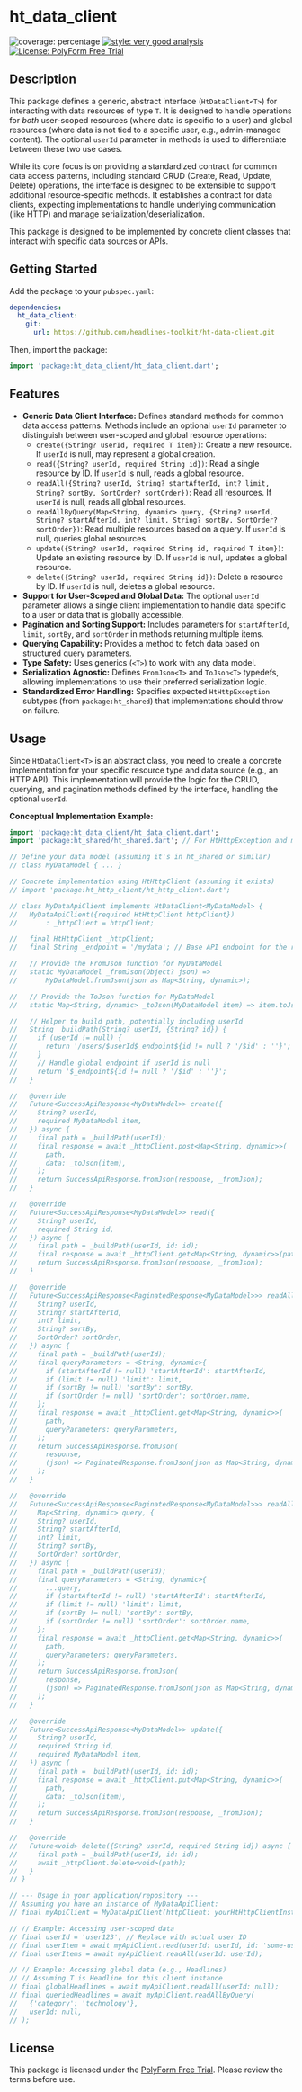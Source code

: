 # ht_data_client

![coverage: percentage](https://img.shields.io/badge/coverage-100-green)
[![style: very good analysis](https://img.shields.io/badge/style-very_good_analysis-B22C89.svg)](https://pub.dev/packages/very_good_analysis)
[![License: PolyForm Free Trial](https://img.shields.io/badge/License-PolyForm%20Free%20Trial-blue)](https://polyformproject.org/licenses/free-trial/1.0.0)

## Description

This package defines a generic, abstract interface (`HtDataClient<T>`) for
interacting with data resources of type `T`. It is designed to handle
operations for *both* user-scoped resources (where data is specific to a user)
and global resources (where data is not tied to a specific user, e.g.,
admin-managed content). The optional `userId` parameter in methods is used to
differentiate between these two use cases.

While its core focus is on providing a standardized contract for common data
access patterns, including standard CRUD (Create, Read, Update, Delete)
operations, the interface is designed to be extensible to support additional
resource-specific methods. It establishes a contract for data clients,
expecting implementations to handle underlying communication (like HTTP) and
manage serialization/deserialization.

This package is designed to be implemented by concrete client classes that
interact with specific data sources or APIs.

## Getting Started

Add the package to your `pubspec.yaml`:

```yaml
dependencies:
  ht_data_client:
    git:
      url: https://github.com/headlines-toolkit/ht-data-client.git
```

Then, import the package:

```dart
import 'package:ht_data_client/ht_data_client.dart';
```

## Features

*   **Generic Data Client Interface:** Defines standard methods for common data
    access patterns. Methods include an optional `userId` parameter to
    distinguish between user-scoped and global resource operations:
    *   `create({String? userId, required T item})`: Create a new resource.
        If `userId` is null, may represent a global creation.
    *   `read({String? userId, required String id})`: Read a single resource
         by ID. If `userId` is null, reads a global resource.
    *   `readAll({String? userId, String? startAfterId, int? limit, String? sortBy, SortOrder? sortOrder})`: Read
        all resources. If `userId` is null, reads all global resources.
    *   `readAllByQuery(Map<String, dynamic> query, {String? userId, String? startAfterId, int? limit, String? sortBy, SortOrder? sortOrder})`:
        Read multiple resources based on a query. If `userId` is null, queries
        global resources.
    *   `update({String? userId, required String id, required T item})`:
        Update an existing resource by ID. If `userId` is null, updates a
        global resource.
    *   `delete({String? userId, required String id})`: Delete a resource by
        ID. If `userId` is null, deletes a global resource.
*   **Support for User-Scoped and Global Data:** The optional `userId`
    parameter allows a single client implementation to handle data specific
    to a user or data that is globally accessible.
*   **Pagination and Sorting Support:** Includes parameters for `startAfterId`, `limit`, `sortBy`, and `sortOrder`
    in methods returning multiple items.
*   **Querying Capability:** Provides a method to fetch data based on
    structured query parameters.
*   **Type Safety:** Uses generics (`<T>`) to work with any data model.
*   **Serialization Agnostic:** Defines `FromJson<T>` and `ToJson<T>` typedefs,
    allowing implementations to use their preferred serialization logic.
*   **Standardized Error Handling:** Specifies expected `HtHttpException`
    subtypes (from `package:ht_shared`) that implementations should throw on
    failure.

## Usage

Since `HtDataClient<T>` is an abstract class, you need to create a concrete
implementation for your specific resource type and data source (e.g., an HTTP
API). This implementation will provide the logic for the CRUD, querying, and
pagination methods defined by the interface, handling the optional `userId`.

**Conceptual Implementation Example:**

```dart
import 'package:ht_data_client/ht_data_client.dart';
import 'package:ht_shared/ht_shared.dart'; // For HtHttpException and models

// Define your data model (assuming it's in ht_shared or similar)
// class MyDataModel { ... }

// Concrete implementation using HtHttpClient (assuming it exists)
// import 'package:ht_http_client/ht_http_client.dart';

// class MyDataApiClient implements HtDataClient<MyDataModel> {
//   MyDataApiClient({required HtHttpClient httpClient})
//       : _httpClient = httpClient;

//   final HtHttpClient _httpClient;
//   final String _endpoint = '/mydata'; // Base API endpoint for the resource

//   // Provide the FromJson function for MyDataModel
//   static MyDataModel _fromJson(Object? json) =>
//       MyDataModel.fromJson(json as Map<String, dynamic>);

//   // Provide the ToJson function for MyDataModel
//   static Map<String, dynamic> _toJson(MyDataModel item) => item.toJson();

//   // Helper to build path, potentially including userId
//   String _buildPath(String? userId, {String? id}) {
//     if (userId != null) {
//       return '/users/$userId$_endpoint${id != null ? '/$id' : ''}';
//     }
//     // Handle global endpoint if userId is null
//     return '$_endpoint${id != null ? '/$id' : ''}';
//   }

//   @override
//   Future<SuccessApiResponse<MyDataModel>> create({
//     String? userId,
//     required MyDataModel item,
//   }) async {
//     final path = _buildPath(userId);
//     final response = await _httpClient.post<Map<String, dynamic>>(
//       path,
//       data: _toJson(item),
//     );
//     return SuccessApiResponse.fromJson(response, _fromJson);
//   }

//   @override
//   Future<SuccessApiResponse<MyDataModel>> read({
//     String? userId,
//     required String id,
//   }) async {
//     final path = _buildPath(userId, id: id);
//     final response = await _httpClient.get<Map<String, dynamic>>(path);
//     return SuccessApiResponse.fromJson(response, _fromJson);
//   }

//   @override
//   Future<SuccessApiResponse<PaginatedResponse<MyDataModel>>> readAll({
//     String? userId,
//     String? startAfterId,
//     int? limit,
//     String? sortBy,
//     SortOrder? sortOrder,
//   }) async {
//     final path = _buildPath(userId);
//     final queryParameters = <String, dynamic>{
//       if (startAfterId != null) 'startAfterId': startAfterId,
//       if (limit != null) 'limit': limit,
//       if (sortBy != null) 'sortBy': sortBy,
//       if (sortOrder != null) 'sortOrder': sortOrder.name,
//     };
//     final response = await _httpClient.get<Map<String, dynamic>>(
//       path,
//       queryParameters: queryParameters,
//     );
//     return SuccessApiResponse.fromJson(
//       response,
//       (json) => PaginatedResponse.fromJson(json as Map<String, dynamic>, _fromJson),
//     );
//   }

//   @override
//   Future<SuccessApiResponse<PaginatedResponse<MyDataModel>>> readAllByQuery(
//     Map<String, dynamic> query, {
//     String? userId,
//     String? startAfterId,
//     int? limit,
//     String? sortBy,
//     SortOrder? sortOrder,
//   }) async {
//     final path = _buildPath(userId);
//     final queryParameters = <String, dynamic>{
//       ...query,
//       if (startAfterId != null) 'startAfterId': startAfterId,
//       if (limit != null) 'limit': limit,
//       if (sortBy != null) 'sortBy': sortBy,
//       if (sortOrder != null) 'sortOrder': sortOrder.name,
//     };
//     final response = await _httpClient.get<Map<String, dynamic>>(
//       path,
//       queryParameters: queryParameters,
//     );
//     return SuccessApiResponse.fromJson(
//       response,
//       (json) => PaginatedResponse.fromJson(json as Map<String, dynamic>, _fromJson),
//     );
//   }

//   @override
//   Future<SuccessApiResponse<MyDataModel>> update({
//     String? userId,
//     required String id,
//     required MyDataModel item,
//   }) async {
//     final path = _buildPath(userId, id: id);
//     final response = await _httpClient.put<Map<String, dynamic>>(
//       path,
//       data: _toJson(item),
//     );
//     return SuccessApiResponse.fromJson(response, _fromJson);
//   }

//   @override
//   Future<void> delete({String? userId, required String id}) async {
//     final path = _buildPath(userId, id: id);
//     await _httpClient.delete<void>(path);
//   }
// }

// --- Usage in your application/repository ---
// Assuming you have an instance of MyDataApiClient:
// final myApiClient = MyDataApiClient(httpClient: yourHtHttpClientInstance);

// // Example: Accessing user-scoped data
// final userId = 'user123'; // Replace with actual user ID
// final userItem = await myApiClient.read(userId: userId, id: 'some-user-item-id');
// final userItems = await myApiClient.readAll(userId: userId);

// // Example: Accessing global data (e.g., Headlines)
// // Assuming T is Headline for this client instance
// final globalHeadlines = await myApiClient.readAll(userId: null);
// final queriedHeadlines = await myApiClient.readAllByQuery(
//   {'category': 'technology'},
//   userId: null,
// );
```

## License

This package is licensed under the [PolyForm Free Trial](LICENSE). Please
review the terms before use.
